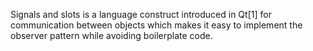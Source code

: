 Signals and slots is a language construct introduced in Qt[1] for communication between objects which makes it easy to implement the observer pattern while avoiding boilerplate code.
